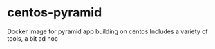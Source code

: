 # centos-pyramid
Docker image for pyramid app building on centos
Includes a variety of tools, a bit ad hoc
